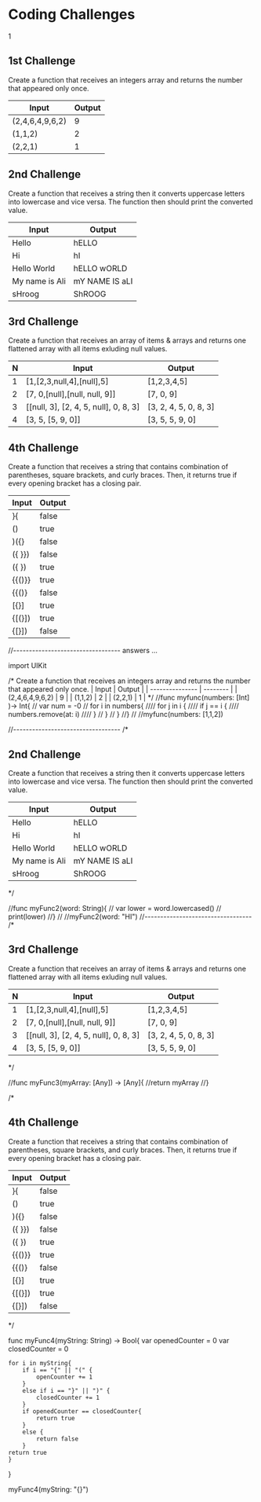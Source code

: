 # Coding Challenges
1
## 1st Challenge
Create a function that receives an integers array and returns the number that appeared only once.

| Input           | Output   |
| --------------- | -------- |
| (2,4,6,4,9,6,2) | 9        |
| (1,1,2)         | 2        |
| (2,2,1)         | 1        |


## 2nd Challenge
Create a function that receives a string then it converts uppercase letters into lowercase and vice versa. The function then should print the converted value.

| Input          | Output         |
| -------------- | -------------- |
| Hello          | hELLO          |
| Hi             | hI             |
| Hello World    | hELLO wORLD    |
| My name is Ali | mY NAME IS aLI |
| sHroog         | ShROOG         |


## 3rd Challenge
Create a function that receives an array of items & arrays and returns one flattened array with all items exluding null values.

| N | Input                                 | Output                |
| - | ------------------------------------- | --------------------- |
| 1 | [1,[2,3,null,4],[null],5]             | [1,2,3,4,5]           |
| 2 | [7, 0,[null],[null, null, 9]]         | [7, 0, 9]             |
| 3 | [[null, 3], [2, 4, 5, null], 0, 8, 3] | [3, 2, 4, 5, 0, 8, 3] |
| 4 | [3, 5, [5, 9, 0]]                     | [3, 5, 5, 9, 0]       |


## 4th Challenge
Create a function that receives a string that contains combination of parentheses, square brackets, and curly braces. Then, it returns true if every opening bracket has a closing pair.

| Input    | Output |
| -------- | -------- |
| }{       | false    |
| ()       | true     |
| )({}     | false    |
| ({ }})   | false    |
| ({ })    | true     |
| {{()}}   | true     |
| {{()}    | false    |
| [{}]     | true     |
| {[(}])   | true     |
| {[}])    | false    |

//---------------------------------- answers ...

import UIKit

/*
 Create a function that receives an integers array and returns the number that appeared only once.
 | Input           | Output   |
 | --------------- | -------- |
 | (2,4,6,4,9,6,2) | 9        |
 | (1,1,2)         | 2        |
 | (2,2,1)         | 1        |
 */
//func myfunc(numbers: [Int] )-> Int{
//    var num = -0
//    for i in numbers{
////        for j in i {
////            if j == i {
////                numbers.remove(at: i)
////            }
//        }
//    }
//}
//
//myfunc(numbers: [1,1,2])

//----------------------------------
/*
## 2nd Challenge
Create a function that receives a string then it converts uppercase letters into lowercase and vice versa. The function then should print the converted value.

| Input          | Output         |
| -------------- | -------------- |
| Hello          | hELLO          |
| Hi             | hI             |
| Hello World    | hELLO wORLD    |
| My name is Ali | mY NAME IS aLI |
| sHroog         | ShROOG         |
*/

//func myFunc2(word: String){
//    var lower = word.lowercased()
//    print(lower)
//}
//
//myFunc2(word: "HI")
//----------------------------------
/*

## 3rd Challenge
Create a function that receives an array of items & arrays and returns one flattened array with all items exluding null values.

| N | Input                                 | Output                |
| - | ------------------------------------- | --------------------- |
| 1 | [1,[2,3,null,4],[null],5]             | [1,2,3,4,5]           |
| 2 | [7, 0,[null],[null, null, 9]]         | [7, 0, 9]             |
| 3 | [[null, 3], [2, 4, 5, null], 0, 8, 3] | [3, 2, 4, 5, 0, 8, 3] |
| 4 | [3, 5, [5, 9, 0]]                     | [3, 5, 5, 9, 0]       |

*/

//func myFunc3(myArray: [Any]) -> [Any]{
//return myArray
//}

/*

## 4th Challenge
Create a function that receives a string that contains combination of parentheses, square brackets, and curly braces. Then, it returns true if every opening bracket has a closing pair.

| Input    | Output |
| -------- | -------- |
| }{       | false    |
| ()       | true     |
| )({}     | false    |
| ({ }})   | false    |
| ({ })    | true     |
| {{()}}   | true     |
| {{()}    | false    |
| [{}]     | true     |
| {[(}])   | true     |
| {[}])    | false    |
*/

func myFunc4(myString: String) -> Bool{
var openedCounter = 0
var closedCounter = 0

    for i in myString{
        if i == "{" || "(" {
            openCounter += 1
        }
        else if i == "}" || ")" {
            closedCounter += 1
        }
        if openedCounter == closedCounter{
            return true
        }
        else {
            return false
        }
    return true
    }
}

myFunc4(myString: "{}")
